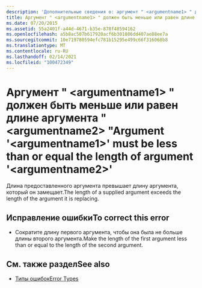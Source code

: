 ```yaml
---
description: 'Дополнительные сведения о: аргумент " <argumentname1> " должен быть меньше или равен длине аргумента " <argumentname2> "'
title: Аргумент " <argumentname1> " должен быть меньше или равен длине аргумента " <argumentname2> "
ms.date: 07/20/2015
ms.assetid: 55a2401f-a44d-4671-b35e-878f48594162
ms.openlocfilehash: a5b8ac507b617920acf6b301086dd407ae88ee7a
ms.sourcegitcommit: 10e719780594efc781b15295e499c66f316068b8
ms.translationtype: MT
ms.contentlocale: ru-RU
ms.lasthandoff: 02/14/2021
ms.locfileid: "100472349"
---
```

# <a name="argument-argumentname1-must-be-less-than-or-equal-the-length-of-argument-argumentname2"></a><span data-ttu-id="fd7aa-103">Аргумент " \<argumentname1> " должен быть меньше или равен длине аргумента " \<argumentname2> "</span><span class="sxs-lookup"><span data-stu-id="fd7aa-103">Argument '\<argumentname1>' must be less than or equal the length of argument '\<argumentname2>'</span></span>

<span data-ttu-id="fd7aa-104">Длина предоставленного аргумента превышает длину аргумента, который он замещает.</span><span class="sxs-lookup"><span data-stu-id="fd7aa-104">The length of a supplied argument exceeds the length of the argument it is replacing.</span></span>  
  
## <a name="to-correct-this-error"></a><span data-ttu-id="fd7aa-105">Исправление ошибки</span><span class="sxs-lookup"><span data-stu-id="fd7aa-105">To correct this error</span></span>  
  
- <span data-ttu-id="fd7aa-106">Сократите длину первого аргумента, чтобы она была не больше длины второго аргумента.</span><span class="sxs-lookup"><span data-stu-id="fd7aa-106">Make the length of the first argument less than or equal to the length of the second argument.</span></span>  
  
## <a name="see-also"></a><span data-ttu-id="fd7aa-107">См. также раздел</span><span class="sxs-lookup"><span data-stu-id="fd7aa-107">See also</span></span>

- [<span data-ttu-id="fd7aa-108">Типы ошибок</span><span class="sxs-lookup"><span data-stu-id="fd7aa-108">Error Types</span></span>](../programming-guide/language-features/error-types.md)
